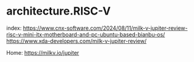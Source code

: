 # architecture.RISC-V
index: https://www.cnx-software.com/2024/08/11/milk-v-jupiter-review-risc-v-mini-itx-motherboard-and-pc-ubuntu-based-bianbu-os/ https://www.xda-developers.com/milk-v-jupiter-review/

Home: https://milkv.io/jupiter
